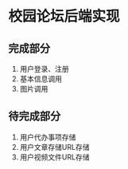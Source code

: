 # 校园论坛后端实现
## 完成部分
1. 用户登录、注册
2. 基本信息调用
3. 图片调用

## 待完成部分
1. 用户代办事项存储
2. 用户文章存储URL存储
3. 用户视频文件URL存储
